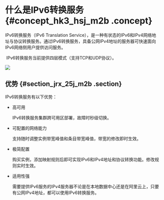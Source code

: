 # 什么是IPv6转换服务 {#concept_hk3_hsj_m2b .concept}

IPv6转换服务（IPv6 Translation Service），是一种有状态的IPv6和IPv4网络地址与协议转换服务。通过IPv6转换服务，具备公网IPv4地址的服务器可快速面向IPv6网络侧用户提供访问服务。

 IPv6转换服务当前提供四层模式（支持TCP和UDP协议）。

![](http://static-aliyun-doc.oss-cn-hangzhou.aliyuncs.com/assets/img/15898/7170_zh-CN.png)

## 优势 {#section_jrx_25j_m2b .section}

IPv6转换服务有以下优势：

-   高可用

    IPv6转换服务集群跨可用区部署，故障时秒级切换。


-   可配置的网络能力

    支持随时调整实例带宽峰值和条目带宽峰值，带宽的修改即时生效。


-   极简配置

    购买实例，添加映射规则后即可实现IPv6和IPv4地址和协议转换功能。修改规则实时生效。


-   适用性强

    需要提供IPv6服务的IPv4服务器不论是在本地数据中心还是在阿里云上，只要有公网IPv4地址，都可以使用IPv6转换服务。


